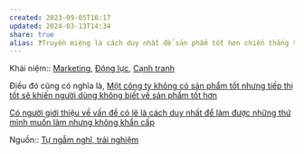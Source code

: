 ```yaml
---
created: 2023-09-05T16:17
updated: 2024-03-13T14:34
share: true
alias: ❓Truyền miệng là cách duy nhất để sản phẩm tốt hơn chiến thắng trên thị trường
---
```

Khái niệm:: [Marketing](Marketing.md), [Động lực](%C4%90%E1%BB%99ng%20l%E1%BB%B1c.md), [Cạnh tranh](../../../%CE%9E%20Kh%C3%A1i%20ni%E1%BB%87m/C%E1%BA%A1nh%20tranh.md)

Điều đó cũng có  nghĩa là, [Một công ty không có sản phẩm tốt nhưng tiếp thị tốt sẽ khiến người dùng không biết về sản phẩm tốt hơn](./M%E1%BB%99t%20c%C3%B4ng%20ty%20kh%C3%B4ng%20c%C3%B3%20s%E1%BA%A3n%20ph%E1%BA%A9m%20t%E1%BB%91t%20nh%C6%B0ng%20ti%E1%BA%BFp%20th%E1%BB%8B%20t%E1%BB%91t%20s%E1%BA%BD%20khi%E1%BA%BFn%20ng%C6%B0%E1%BB%9Di%20d%C3%B9ng%20kh%C3%B4ng%20bi%E1%BA%BFt%20v%E1%BB%81%20s%E1%BA%A3n%20ph%E1%BA%A9m%20t%E1%BB%91t%20h%C6%A1n.md) 

[Có người giới thiệu về vấn đề có lẽ là cách duy nhất để làm được những thứ mình muốn làm nhưng không khẩn cấp](../../../Qu%E1%BA%A3n%20l%C3%BD%20d%E1%BB%B1%20%C3%A1n,%20ph%C3%A1t%20tri%E1%BB%83n%20s%E1%BA%A3n%20ph%E1%BA%A9m,%20x%C3%A2y%20d%E1%BB%B1ng%20t%E1%BB%95%20ch%E1%BB%A9c/C%C3%B4ng%20vi%E1%BB%87c/S%E1%BA%AFp%20x%E1%BA%BFp%20%C4%91%E1%BB%99%20%C6%B0u%20ti%C3%AAn/C%C3%B3%20ng%C6%B0%E1%BB%9Di%20gi%E1%BB%9Bi%20thi%E1%BB%87u%20v%E1%BB%81%20v%E1%BA%A5n%20%C4%91%E1%BB%81%20c%C3%B3%20l%E1%BA%BD%20l%C3%A0%20c%C3%A1ch%20duy%20nh%E1%BA%A5t%20%C4%91%E1%BB%83%20l%C3%A0m%20%C4%91%C6%B0%E1%BB%A3c%20nh%E1%BB%AFng%20th%E1%BB%A9%20m%C3%ACnh%20mu%E1%BB%91n%20l%C3%A0m%20nh%C6%B0ng%20kh%C3%B4ng%20kh%E1%BA%A9n%20c%E1%BA%A5p.md)

Nguồn:: [Tự ngẫm nghĩ, trải nghiệm](../../../%CE%9E%20Ngu%E1%BB%93n/T%E1%BB%B1%20ng%E1%BA%ABm%20ngh%C4%A9,%20tr%E1%BA%A3i%20nghi%E1%BB%87m.md)